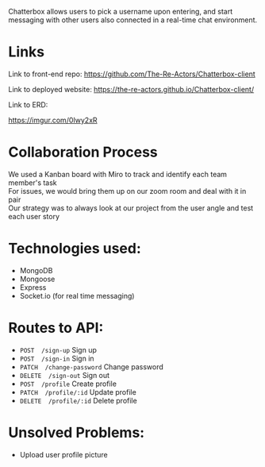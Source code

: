 Chatterbox allows users to pick a username upon entering, and start messaging with other users also connected in a real-time chat environment.

# Links 

Link to front-end repo: https://github.com/The-Re-Actors/Chatterbox-client


Link to deployed website: https://the-re-actors.github.io/Chatterbox-client/


Link to ERD:

https://imgur.com/0Iwy2xR

# Collaboration Process


We used a Kanban board with Miro to track and identify each team member's task \
For issues, we would bring them up on our zoom room and deal with it in pair \
Our strategy was to always look at our project from the user angle and test each user story 

# Technologies used:

- MongoDB
- Mongoose
- Express
- Socket.io (for real time messaging)


# Routes to API:

- ```POST  /sign-up```  Sign up  
- ```POST  /sign-in```  Sign in 
- ```PATCH  /change-password```  Change password
- ```DELETE  /sign-out```  Sign out
- ```POST  /profile```  Create profile
- ```PATCH  /profile/:id```  Update profile
- ```DELETE  /profile/:id```  Delete profile

# Unsolved Problems:
- Upload user profile picture
